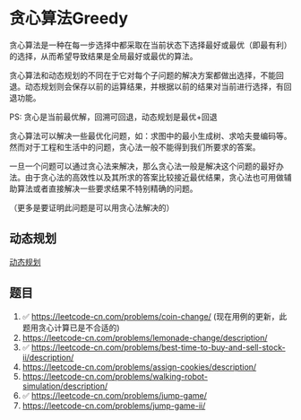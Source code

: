 # 贪心算法Greedy

贪心算法是一种在每一步选择中都采取在当前状态下选择最好或最优（即最有利）的选择，从而希望导致结果是全局最好或最优的算法。

贪心算法和动态规划的不同在于它对每个子问题的解决方案都做出选择，不能回退。动态规划则会保存以前的运算结果，并根据以前的结果对当前进行选择，有回退功能。

PS: 贪心是当前最优解，回溯可回退，动态规划是最优+回退

贪心算法可以解决一些最优化问题，如：求图中的最小生成树、求哈夫曼编码等。然而对于工程和生活中的问题，贪心法一般不能得到我们所要求的答案。

一旦一个问题可以通过贪心法来解决，那么贪心法一般是解决这个问题的最好办法。由于贪心法的高效性以及其所求的答案比较接近最优结果，贪心法也可用做辅助算法或者直接解决一些要求结果不特别精确的问题。

（更多是要证明此问题是可以用贪心法解决的）

## 动态规划

[动态规划](https://zh.wikipedia.org/wiki/%E5%8A%A8%E6%80%81%E8%A7%84%E5%88%92)

## 题目

1. ✅ https://leetcode-cn.com/problems/coin-change/ (现在用例的更新，此题用贪心计算已是不合适的)
2. https://leetcode-cn.com/problems/lemonade-change/description/
3. ✅ https://leetcode-cn.com/problems/best-time-to-buy-and-sell-stock-ii/description/
4. https://leetcode-cn.com/problems/assign-cookies/description/
5. https://leetcode-cn.com/problems/walking-robot-simulation/description/
6. ✅ https://leetcode-cn.com/problems/jump-game/
7. https://leetcode-cn.com/problems/jump-game-ii/
